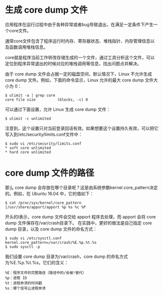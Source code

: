 # 生成 core dump 文件

应用程序在运行过程中由于各种异常或者bug导致退出，在满足一定条件下产生一个core文件。

通常core文件包含了程序运行时内存、寄存器状态、堆栈指针、内存管理信息以及函数调用堆栈信息。

core就是程序当前工作转改存储生成的一个文件，通过工具分析这个文件，可以定位到程序异常退出的时候对应的堆栈调用等信息，找出问题点并解决。


由于 core dump 文件会占据一定的磁盘空间，默认情况下，Linux 不允许生成 core dump 文件。例如，下面的命令显示，Linux 允许的最大 core dump 文件大小为 0：
```
$ ulimit -a | grep core
core file size          (blocks, -c) 0
```

可以通过下面设置，允许 Linux 生成 core dump 文件：
```
$ ulimit -c unlimited
```
注意到，这个设置只对当前登录回话有效。如果想要这个设置持久有效，可以把它写入到/etc/security/limits.conf文件中：
```
$ sudo vi /etc/security/limits.conf
* soft core unlimited
* hard core unlimited
```

# core dump 文件的路径

那么 core dump 会存放在哪个目录呢？这是由系统参数kernel.core_pattern决定的。例如，在 Ubuntu 16.04 中，它的值如下：
```
$ cat /proc/sys/kernel/core_pattern
|/usr/share/apport/apport %p %s %c %P
```
开头的I表示，core dump 文件会交给 apport 程序去处理，而 apport 会将 core dump 文件保存在/var/crash目录下。
在实践中，更好的做法是自己指定 core dump 目录，以及 core dump 文件的命名方式：
```
$ sudo vi /etc/sysctl.conf
kernel.core_pattern=/var/crash/%E.%p.%t.%s
$ sudo sysctl -p
```
我们设置 core dump 目录为/var/crash，core dump 的命名方式为%E.%p.%t.%s，它们的含义：
```
%E：程序文件的完整路径（路径中的/会被!替代）
%p：进程 ID
%t：进程奔溃的时间戳
%s：哪个信号让进程奔溃
```